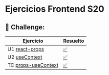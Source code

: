 # Ejercicios Frontend S20

## 🚀 Challenge:

Ejercicio                |                Resuelto   | 
| -----------------------|---------------------------|
| U1 [react-props](https://github.com/TheBridge-FullStackDeveloper/props)   | [✅](https://github.com/CarlosDiazGirol/props)               |
| U2 [useContext](https://github.com/TheBridge-FullStackDeveloper/usecontextChallenge)   | [✅](https://github.com/CarlosDiazGirol/usecontextchangecolor)                  |
| TC [props-useContext](https://github.com/TheBridge-FullStackDeveloper/props-usecontext)   | [✅](https://github.com/CarlosDiazGirol/calculator) |